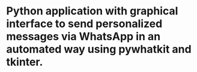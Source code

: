 # Python application with graphical interface to send personalized messages via WhatsApp in an automated way using pywhatkit and tkinter.
